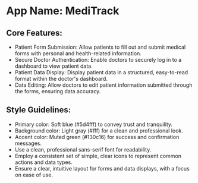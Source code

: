 # **App Name**: MediTrack

## Core Features:

- Patient Form Submission: Allow patients to fill out and submit medical forms with personal and health-related information.
- Secure Doctor Authentication: Enable doctors to securely log in to a dashboard to view patient data.
- Patient Data Display: Display patient data in a structured, easy-to-read format within the doctor's dashboard.
- Data Editing: Allow doctors to edit patient information submitted through the forms, ensuring data accuracy.

## Style Guidelines:

- Primary color: Soft blue (#5d4fff) to convey trust and tranquility.
- Background color: Light gray (#fff) for a clean and professional look.
- Accent color: Muted green (#130c16) for success and confirmation messages.
- Use a clean, professional sans-serif font for readability.
- Employ a consistent set of simple, clear icons to represent common actions and data types.
- Ensure a clear, intuitive layout for forms and data displays, with a focus on ease of use.